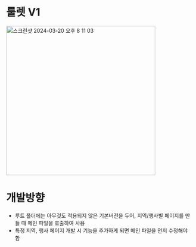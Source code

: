 # 룰렛 V1
<img width="400" alt="스크린샷 2024-03-20 오후 8 11 03" src="https://github.com/dongyulBJ/roulette/assets/131944699/e72c6897-8259-4d1d-a776-6d7cbf4191b0">

# 개발방향
- 루트 폴더에는 아무것도 적용되지 않은 기본버전을 두어, 지역/행사별 페이지를 만들 때 메인 파일을 호출하여 사용
- 특정 지역, 행사 페이지 개발 시 기능을 추가하게 되면 메인 파일을 먼저 수정해야 함



